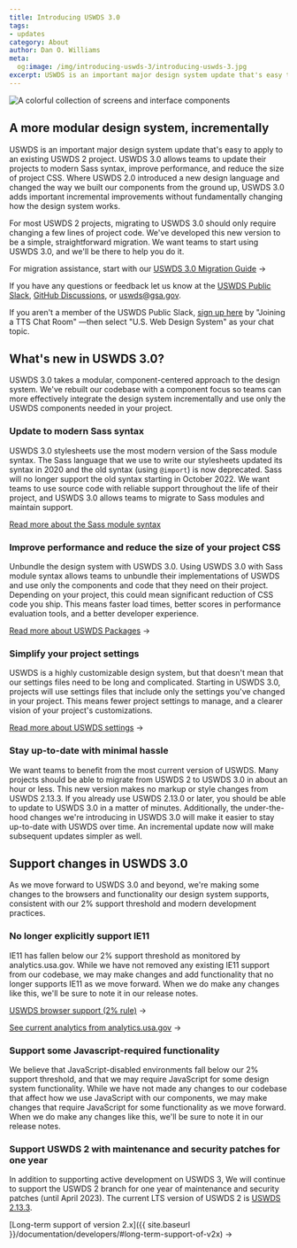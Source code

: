 ```yaml
---
title: Introducing USWDS 3.0
tags:
- updates
category: About
author: Dan O. Williams
meta:
  og:image: /img/introducing-uswds-3/introducing-uswds-3.jpg
excerpt: USWDS is an important major design system update that's easy to apply to an existing USWDS 2 project. USWDS 3.0 allows teams to update their projects to modern Sass syntax, improve performance, and reduce the size of project CSS. Where USWDS 2.0 introduced a new design language and changed the way we built our components from the ground up, USWDS 3.0 adds important incremental improvements without fundamentally changing how the design system works.
---
```


<img src="{{ site.baseurl }}/img/introducing-uswds-3/introducing-uswds-3.jpg" alt="A colorful collection of screens and interface components" class="width-full tablet:width-tablet-lg maxw-full tablet:maxw-tablet-lg">

## A more modular design system, incrementally

USWDS is an important major design system update that's easy to apply to an existing USWDS 2 project. USWDS 3.0 allows teams to update their projects to modern Sass syntax, improve performance, and reduce the size of project CSS. Where USWDS 2.0 introduced a new design language and changed the way we built our components from the ground up, USWDS 3.0 adds important incremental improvements without fundamentally changing how the design system works.

For most USWDS 2 projects, migrating to USWDS 3.0 should only require changing  a few lines of project code. We've developed this new version to be a simple, straightforward migration. We want teams to start using USWDS 3.0, and we'll be there to help you do it.

For migration assistance, start with our [USWDS 3.0 Migration Guide](/documentation/migration) → 

If you have any questions or feedback let us know at the [USWDS Public Slack](https://gsa-tts.slack.com/archives/uswds-public), [GitHub Discussions](https://github.com/uswds/uswds/discussions), or [uswds@gsa.gov](mailto:uswds@gsa.gov). 

If you aren't a member of the USWDS Public Slack, [sign up here](https://chat.18f.gov/) by "Joining a TTS Chat Room" —then select "U.S. Web Design System" as your chat topic.

## What's new in USWDS 3.0?
USWDS 3.0 takes a modular, component-centered approach to the design system. We've rebuilt our codebase with a component focus so teams can more effectively integrate the design system incrementally and use only the USWDS components needed in your project.

### Update to modern Sass syntax 

USWDS 3.0 stylesheets use the most modern version of the Sass module syntax. The Sass language that we use to write our stylesheets updated its syntax in 2020 and the old syntax (using `@import`) is now deprecated. Sass will no longer support the old syntax starting in October 2022. We want teams to use source code with reliable support throughout the life of their project, and USWDS 3.0 allows teams to migrate to Sass modules and maintain support.

[Read more about the Sass module syntax](https://sass-lang.com/)

### Improve performance and reduce the size of your project CSS 

Unbundle the design system with USWDS 3.0. Using USWDS 3.0 with Sass module syntax allows teams to unbundle their implementations of USWDS and use only the components and code that they need on their project. Depending on your project, this could mean significant reduction of CSS code you ship. This means faster load times, better scores in performance evaluation tools, and a better developer experience. 

[Read more about USWDS Packages](/components/packages/) →

### Simplify your project settings

USWDS is a highly customizable design system, but that doesn't mean that our settings files need to be long and complicated. Starting in USWDS 3.0, projects will use settings files that include only the settings you've changed in your project. This means fewer project settings to manage, and a clearer vision of your project's customizations. 

[Read more about USWDS settings](/documentation/settings) → 

### Stay up-to-date with minimal hassle

We want teams to benefit from the most current version of USWDS. Many projects should be able to migrate from USWDS 2 to USWDS 3.0 in about an hour or less. This new version makes no markup or style changes from USWDS 2.13.3. If you already use USWDS 2.13.0 or later, you should be able to update to USWDS 3.0 in a matter of minutes. Additionally, the under-the-hood changes we're introducing in USWDS 3.0 will make it easier to stay up-to-date with USWDS over time. An incremental update now will make subsequent updates simpler as well. 

## Support changes in USWDS 3.0

As we move forward to USWDS 3.0 and beyond, we're making some changes to the browsers and functionality our design system supports, consistent with our 2% support threshold and modern development practices.

### No longer explicitly support IE11

IE11 has fallen below our 2% support threshold as monitored by analytics.usa.gov. While we have not removed any existing IE11 support from our codebase, we may make changes and add functionality that no longer supports IE11 as we move forward. When we do make any changes like this, we'll be sure to note it in our release notes.

[USWDS browser support (2% rule)](https://designsystem.digital.gov/documentation/developers/#browser-support) →

[See current analytics from analytics.usa.gov](https://analytics.usa.gov/) → 

### Support some Javascript-required functionality 

We believe that JavaScript-disabled environments fall below our 2% support threshold, and that we may require JavaScript for some design system functionality. While we have not made any changes to our codebase that affect how we use JavaScript with our components, we may make changes that require JavaScript for some functionality as we move forward. When we do make any changes like this, we'll be sure to note it in our release notes.

### Support USWDS 2 with maintenance and security patches for one year

In addition to supporting active development on USWDS 3, We will continue to support the USWDS 2 branch for one year of maintenance and security patches (until April 2023). The current LTS version of USWDS 2 is [USWDS 2.13.3](https://github.com/uswds/uswds/discussions/4626).

[Long-term support of version 2.x]({{ site.baseurl }}/documentation/developers/#long-term-support-of-v2x) → 
